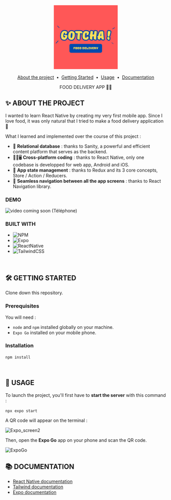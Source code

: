 <!-- HEADER -->
<div align="center">
  <img src="./assets/gotcha_logo.png" alt="Logo" width="200">
  
  <p align="center">
  <a href="#about-the-project">About the project</a> &nbsp;&bull;&nbsp;
  <a href="#getting-started">Getting Started</a> &nbsp;&bull;&nbsp;
  <a href="#usage">Usage</a> &nbsp;&bull;&nbsp;
  <a href="#documentation">Documentation</a>
  </p>

  <p align="center">
    FOOD DELIVERY APP 🛵💨
  </p>
</div>

<!-- ABOUT THE PROJECT -->
## ✨ ABOUT THE PROJECT
<p>
  I wanted to learn React Native by creating my very first mobile app. Since I love food, it was only natural that I tried to make a food delivery application 🤤 <br />
  
  What I learned and implemented over the course of this project :<br />
  
- 🔑 __Relational database__ : thanks to Sanity, a powerful and efficient content platform that serves as the backend.<br />
- 📱🔄🖥️ __Cross-platform coding__ : thanks to React Native, only one codebase is developped for web app, Android and iOS.<br />
- 🏪 __App state management__ : thanks to Redux and its 3 core concepts, Store / Action / Reducers.<br />
- 💫 __Seamless navigation between all the app screens__ : thanks to React Navigation library.
</p>

### DEMO

![video coming soon (Téléphone)](https://github.com/Jay-Jay-19/gotcha/assets/135040221/8029123d-63c0-4f3d-bc53-16995c1eaa46)

### BUILT WITH
- ![NPM](https://img.shields.io/badge/NPM-%23000000.svg?style=for-the-badge&logo=npm&logoColor=white)
- ![Expo](https://img.shields.io/badge/Expo-%23000000.svg?style=for-the-badge&logo=expo&logoColor=white)
- ![ReactNative](https://img.shields.io/badge/reactnative-%2320232a.svg?style=for-the-badge&logo=react&logoColor=%2361DAFB)
- ![TailwindCSS](https://img.shields.io/badge/tailwindcss-%2338B2AC.svg?style=for-the-badge&logo=tailwind-css&logoColor=white)
<br>

<!-- GETTING STARTED -->
## 🛠 GETTING STARTED
Clone down this repository.

### Prerequisites
You will need :

- `node` and `npm` installed globally on your machine.
- `Expo Go` installed on your mobile phone.

### Installation

`npm install` 
<p></p><br>

<!-- USAGE -->
## 🥋 USAGE

To launch the project, you'll first have to __start the server__ with this command :

`npx expo start`  

A QR code will appear on the terminal :

![Expo_screen2](https://github.com/Jay-Jay-19/gotcha/assets/135040221/3ee5bafc-6f7d-42a4-bce8-adaaef49dac5)

Then, open the __Expo Go__ app on your phone and scan the QR code.

![ExpoGo](https://github.com/Jay-Jay-19/gotcha/assets/135040221/07486158-5629-4ac0-88a7-7d93f7a28fea)

<!-- DOCUMENTATION -->
## 📚 DOCUMENTATION
- [React Native documentation](https://reactnative.dev)
- [Tailwind documentation](https://tailwindcss.com/)
- [Expo documentation](https://expo.dev)


